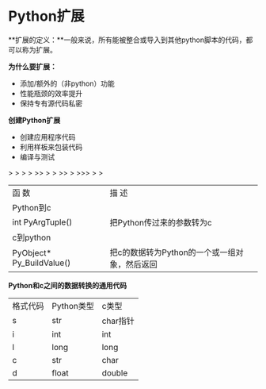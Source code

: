 #  Python扩展


**扩展的定义：**一般来说，所有能被整合或导入到其他python脚本的代码，都可以称为扩展。



**为什么要扩展：**

- 添加/额外的（非python）功能
- 性能瓶颈的效率提升
- 保持专有源代码私密

**创建Python扩展**

- 创建应用程序代码
- 利用样板来包装代码
- 编译与测试


<table>
><tr>
<td>函 数</td>
><td>描 述</td>
</tr>
><tr>
<td>Python到c</td>
><td></td>
</tr>
>><tr>
<td>int PyArgTuple()</td>
><td>把Python传过来的参数转为c</td>
</tr>
></tr>
>><tr>
<td>c到python</td>
><td></td>
</tr>
>>><tr>
<td>PyObject* Py_BuildValue()</td>
><td>把c的数据转为Python的一个或一组对象，然后返回</td>
</tr>
></table>

**Python和c之间的数据转换的通用代码**


<table>
<tr>
<td>格式代码</td>
<td>Python类型</td>
<td>c类型</td>
</tr>
<tr>
<td>s</td>
<td>str</td>
<td>char指针</td>
</tr>
<tr>
<td>i</td>
<td>int</td>
<td>int</td>
</tr>
<tr>
<td>l</td>
<td>long</td>
<td>long</td>
</tr>
<tr>
<td>c</td>
<td>str</td>
<td>char</td>
</tr>
<tr>
<td>d</td>
<td>float</td>
<td>double</td>
</tr>
</table>